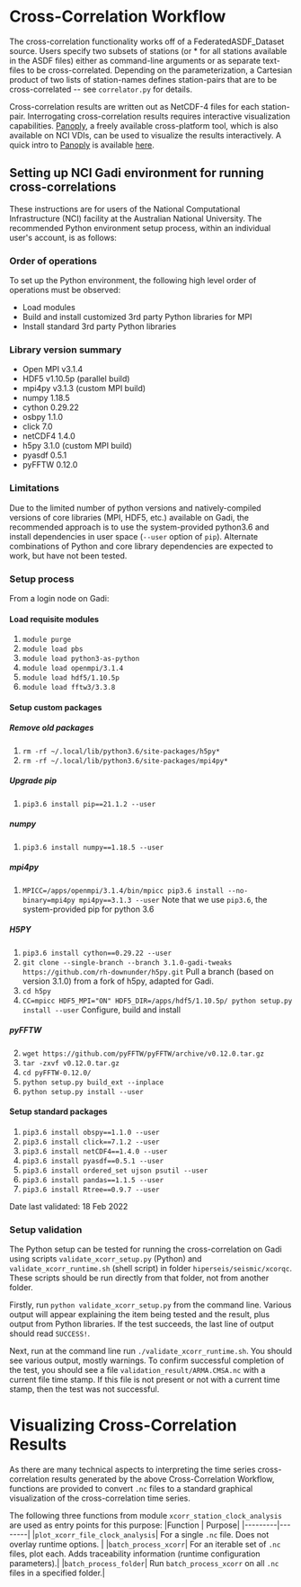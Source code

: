 # Cross-Correlation Workflow

The cross-correlation functionality works off of a FederatedASDF_Dataset source. Users specify two subsets of stations (or * for all stations available in the ASDF files) either as command-line arguments or as separate text-files to be cross-correlated. Depending on the parameterization, a Cartesian product of two lists of station-names defines station-pairs that are to be cross-correlated -- see `correlator.py` for details.

Cross-correlation results are written out as NetCDF-4 files for each station-pair. Interrogating cross-correlation results requires interactive visualization capabilities. [Panoply], a freely available cross-platform tool, which is also available on NCI VDIs, can be used to visualize the results interactively. A quick intro to [Panoply] is available [here].

## Setting up NCI Gadi environment for running cross-correlations

These instructions are for users of the National Computational Infrastructure (NCI) facility at the
Australian National University. The recommended Python environment setup process, within 
an individual user's account, is as follows: 

### Order of operations

To set up the Python environment, the following high level order of operations must be observed:
* Load modules
* Build and install customized 3rd party Python libraries for MPI
* Install standard 3rd party Python libraries

### Library version summary

* Open MPI v3.1.4
* HDF5 v1.10.5p (parallel build)
* mpi4py v3.1.3 (custom MPI build)
* numpy 1.18.5
* cython 0.29.22  
* osbpy 1.1.0
* click 7.0
* netCDF4 1.4.0
* h5py 3.1.0 (custom MPI build)
* pyasdf 0.5.1
* pyFFTW 0.12.0

### Limitations

Due to the limited number of python versions and natively-compiled versions of core libraries (MPI, HDF5, etc.) available on Gadi, the recommended approach is to use the system-provided python3.6 and install dependencies in user space (`--user` option of `pip`). Alternate combinations of Python and core library dependencies are expected to work, but have not been tested.


### Setup process

From a login node on Gadi:

#### Load requisite modules
  1. `module purge`
  2. `module load pbs` 
  3. `module load python3-as-python`
  4. `module load openmpi/3.1.4`
  5. `module load hdf5/1.10.5p`
  6. `module load fftw3/3.3.8`

#### Setup custom packages

##### Remove old packages
1. `rm -rf ~/.local/lib/python3.6/site-packages/h5py*`
2. `rm -rf ~/.local/lib/python3.6/site-packages/mpi4py*`

##### Upgrade pip

 1. `pip3.6 install pip==21.1.2 --user`

##### numpy

 1. `pip3.6 install numpy==1.18.5 --user`

##### mpi4py

  1. `MPICC=/apps/openmpi/3.1.4/bin/mpicc pip3.6 install --no-binary=mpi4py mpi4py==3.1.3 --user` Note that we use `pip3.6`, the system-provided pip for python 3.6

##### H5PY

1. `pip3.6 install cython==0.29.22 --user`
2. `git clone --single-branch --branch 3.1.0-gadi-tweaks https://github.com/rh-downunder/h5py.git` Pull a branch (based on version 3.1.0) from a fork of h5py, adapted for Gadi.
3. `cd h5py`
4. `CC=mpicc HDF5_MPI="ON" HDF5_DIR=/apps/hdf5/1.10.5p/ python setup.py install --user` Configure, build and install

##### pyFFTW
  2. `wget https://github.com/pyFFTW/pyFFTW/archive/v0.12.0.tar.gz`
  3. `tar -zxvf v0.12.0.tar.gz`
  4. `cd pyFFTW-0.12.0/`
  5. `python setup.py build_ext --inplace`
  6. `python setup.py install --user`

#### Setup standard packages
  1. `pip3.6 install obspy==1.1.0 --user`
  2. `pip3.6 install click==7.1.2 --user `
  3. `pip3.6 install netCDF4==1.4.0 --user`
  4. `pip3.6 install pyasdf==0.5.1 --user`
  5. `pip3.6 install ordered_set ujson psutil --user`
  6. `pip3.6 install pandas==1.1.5 --user`
  7. `pip3.6 install Rtree==0.9.7 --user`

Date last validated: 18 Feb 2022

### Setup validation

The Python setup can be tested for running the cross-correlation on Gadi using scripts `validate_xcorr_setup.py`
(Python) and `validate_xcorr_runtime.sh` (shell script) in folder `hiperseis/seismic/xcorqc`. These scripts should
be run directly from that folder, not from another folder.

Firstly, run `python validate_xcorr_setup.py` from the command line. Various output will appear explaining the item
being tested and the result, plus output from Python libraries. If the test succeeds, the last line of output
should read `SUCCESS!`.

Next, run at the command line run `./validate_xcorr_runtime.sh`. You should see various output, mostly warnings. To
confirm successful completion of the test, you should see a file `validation_result/ARMA.CMSA.nc` with a current
file time stamp. If this file is not present or not with a current time stamp, then the test was not successful.


# Visualizing Cross-Correlation Results

As there are many technical aspects to interpreting the time series cross-correlation results
generated by the above Cross-Correlation Workflow, functions are provided to convert `.nc` files
to a standard graphical visualization of the cross-correlation time series.

The following three functions from module `xcorr_station_clock_analysis` are used as entry points
for this purpose:
|Function | Purpose|
|---------|--------|
|`plot_xcorr_file_clock_analysis`| For a single `.nc` file. Does not overlay runtime options. |
|`batch_process_xcorr`| For an iterable set of `.nc` files, plot each. Adds traceability information (runtime configuration parameters).|
|`batch_process_folder`| Run `batch_process_xcorr` on all `.nc` files in a specified folder.|


[Panoply]:https://www.giss.nasa.gov/tools/panoply/
[here]:http://www.meteor.iastate.edu/classes/mt452/EdGCM/Documentation/EdGCM_Panoply.pdf
[FDSN website]:http://www.fdsn.org/networks/detail/AU/

